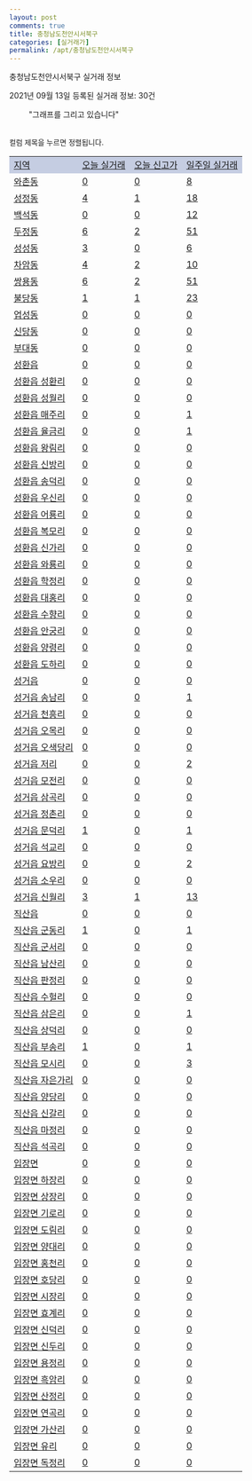 ```yaml
---
layout: post
comments: true
title: 충청남도천안시서북구
categories: [실거래가]
permalink: /apt/충청남도천안시서북구
---
```


충청남도천안시서북구 실거래 정보

2021년 09월 13일 등록된 실거래 정보: 30건

<!--<script async src="https://pagead2.googlesyndication.com/pagead/js/adsbygoogle.js?client=ca-pub-3485438051770037"
 crossorigin="anonymous"></script>-->

<script type="text/javascript">
  google.charts.load('current', {'packages':['corechart']});
  google.charts.setOnLoadCallback(drawChart);

  function drawChart() {
    var data = google.visualization.arrayToDataTable([['거래일', '매매', '전월세', '전매'], ['21-01', 672, 894, 29], ['21-02', 641, 715, 20], ['21-03', 829, 825, 31], ['21-04', 728, 620, 33], ['21-05', 805, 656, 47], ['21-06', 808, 785, 44], ['21-07', 983, 893, 25], ['21-08', 890, 592, 16], ['21-09', 120, 126, 0]]);

    var options = {
      title: '최근 1년간 유형별 거래량 추이',
      legend: { position: 'bottom' }
    };

    setTimeout(function() {
        var chart = new google.visualization.LineChart(document.getElementById('columnchart_material'));
        chart.draw(data, (options));
        document.getElementById('loading').style.display = 'none';
        var dayLabel = (new Date()).getDay();
        if (dayLabel < 2) {
            sorttable.innerSortFunction.apply(document.getElementById('week'), []);
            sorttable.innerSortFunction.apply(document.getElementById('week'), []);        
        }
        else {
            sorttable.innerSortFunction.apply(document.getElementById('today'), []);
            sorttable.innerSortFunction.apply(document.getElementById('today'), []);
        }
    }, 200);

  }
</script>

<div id="loading" style="z-index:20; display: block; margin-left: 35px">"그래프를 그리고 있습니다"</div>
<div id="columnchart_material" style="width: 95%; margin-left: -35px; display: block"></div>
<!--<div style="width: 95%; margin-left: -35px; display: block">
      <script async src="https://pagead2.googlesyndication.com/pagead/js/adsbygoogle.js?client=ca-pub-3485438051770037"
          crossorigin="anonymous"></script>
      <ins class="adsbygoogle"
          style="display:block"
          data-ad-format="fluid"
          data-ad-layout-key="-fb+5w+4e-db+86"
          data-ad-client="ca-pub-3485438051770037"
          data-ad-slot="1827090281"></ins>
      <script>
          (adsbygoogle = window.adsbygoogle || []).push({});
      </script>
</div>-->
<br>

<font size='small' style='font-size: small;'>컬럼 제목을 누르면 정렬됩니다.</font>
<table class="sortable">
  <tr style='background-color: rgba(114, 132, 186,0.4);'>
    <td id="region"><a href="#">지역</a></td>
    <td id="today"><a href="#">오늘 실거래</a></td>
    <td id="today_new"><a href="#">오늘 신고가</a></td>
    <td id="week"><a href="#">일주일 실거래</a></td>
  </tr>

  
  <tr class="item">
    <td><a href="충청남도천안시서북구와촌동">와촌동</a></td>
    <td><a href="충청남도천안시서북구와촌동">0</a></td>
    <td><a href="충청남도천안시서북구와촌동">0</a></td>
    <td><a href="충청남도천안시서북구와촌동">8</a></td>
  </tr>
    

  <tr class="item">
    <td><a href="충청남도천안시서북구성정동">성정동</a></td>
    <td><a href="충청남도천안시서북구성정동">4</a></td>
    <td><a href="충청남도천안시서북구성정동">1</a></td>
    <td><a href="충청남도천안시서북구성정동">18</a></td>
  </tr>
    

  <tr class="item">
    <td><a href="충청남도천안시서북구백석동">백석동</a></td>
    <td><a href="충청남도천안시서북구백석동">0</a></td>
    <td><a href="충청남도천안시서북구백석동">0</a></td>
    <td><a href="충청남도천안시서북구백석동">12</a></td>
  </tr>
    

  <tr class="item">
    <td><a href="충청남도천안시서북구두정동">두정동</a></td>
    <td><a href="충청남도천안시서북구두정동">6</a></td>
    <td><a href="충청남도천안시서북구두정동">2</a></td>
    <td><a href="충청남도천안시서북구두정동">51</a></td>
  </tr>
    

  <tr class="item">
    <td><a href="충청남도천안시서북구성성동">성성동</a></td>
    <td><a href="충청남도천안시서북구성성동">3</a></td>
    <td><a href="충청남도천안시서북구성성동">0</a></td>
    <td><a href="충청남도천안시서북구성성동">6</a></td>
  </tr>
    

  <tr class="item">
    <td><a href="충청남도천안시서북구차암동">차암동</a></td>
    <td><a href="충청남도천안시서북구차암동">4</a></td>
    <td><a href="충청남도천안시서북구차암동">2</a></td>
    <td><a href="충청남도천안시서북구차암동">10</a></td>
  </tr>
    

  <tr class="item">
    <td><a href="충청남도천안시서북구쌍용동">쌍용동</a></td>
    <td><a href="충청남도천안시서북구쌍용동">6</a></td>
    <td><a href="충청남도천안시서북구쌍용동">2</a></td>
    <td><a href="충청남도천안시서북구쌍용동">51</a></td>
  </tr>
    

  <tr class="item">
    <td><a href="충청남도천안시서북구불당동">불당동</a></td>
    <td><a href="충청남도천안시서북구불당동">1</a></td>
    <td><a href="충청남도천안시서북구불당동">1</a></td>
    <td><a href="충청남도천안시서북구불당동">23</a></td>
  </tr>
    

  <tr class="item">
    <td><a href="충청남도천안시서북구업성동">업성동</a></td>
    <td><a href="충청남도천안시서북구업성동">0</a></td>
    <td><a href="충청남도천안시서북구업성동">0</a></td>
    <td><a href="충청남도천안시서북구업성동">0</a></td>
  </tr>
    

  <tr class="item">
    <td><a href="충청남도천안시서북구신당동">신당동</a></td>
    <td><a href="충청남도천안시서북구신당동">0</a></td>
    <td><a href="충청남도천안시서북구신당동">0</a></td>
    <td><a href="충청남도천안시서북구신당동">0</a></td>
  </tr>
    

  <tr class="item">
    <td><a href="충청남도천안시서북구부대동">부대동</a></td>
    <td><a href="충청남도천안시서북구부대동">0</a></td>
    <td><a href="충청남도천안시서북구부대동">0</a></td>
    <td><a href="충청남도천안시서북구부대동">0</a></td>
  </tr>
    

  <tr class="item">
    <td><a href="충청남도천안시서북구성환읍">성환읍</a></td>
    <td><a href="충청남도천안시서북구성환읍">0</a></td>
    <td><a href="충청남도천안시서북구성환읍">0</a></td>
    <td><a href="충청남도천안시서북구성환읍">0</a></td>
  </tr>
    

  <tr class="item">
    <td><a href="충청남도천안시서북구성환읍성환리">성환읍 성환리</a></td>
    <td><a href="충청남도천안시서북구성환읍성환리">0</a></td>
    <td><a href="충청남도천안시서북구성환읍성환리">0</a></td>
    <td><a href="충청남도천안시서북구성환읍성환리">0</a></td>
  </tr>
    

  <tr class="item">
    <td><a href="충청남도천안시서북구성환읍성월리">성환읍 성월리</a></td>
    <td><a href="충청남도천안시서북구성환읍성월리">0</a></td>
    <td><a href="충청남도천안시서북구성환읍성월리">0</a></td>
    <td><a href="충청남도천안시서북구성환읍성월리">0</a></td>
  </tr>
    

  <tr class="item">
    <td><a href="충청남도천안시서북구성환읍매주리">성환읍 매주리</a></td>
    <td><a href="충청남도천안시서북구성환읍매주리">0</a></td>
    <td><a href="충청남도천안시서북구성환읍매주리">0</a></td>
    <td><a href="충청남도천안시서북구성환읍매주리">1</a></td>
  </tr>
    

  <tr class="item">
    <td><a href="충청남도천안시서북구성환읍율금리">성환읍 율금리</a></td>
    <td><a href="충청남도천안시서북구성환읍율금리">0</a></td>
    <td><a href="충청남도천안시서북구성환읍율금리">0</a></td>
    <td><a href="충청남도천안시서북구성환읍율금리">1</a></td>
  </tr>
    

  <tr class="item">
    <td><a href="충청남도천안시서북구성환읍왕림리">성환읍 왕림리</a></td>
    <td><a href="충청남도천안시서북구성환읍왕림리">0</a></td>
    <td><a href="충청남도천안시서북구성환읍왕림리">0</a></td>
    <td><a href="충청남도천안시서북구성환읍왕림리">0</a></td>
  </tr>
    

  <tr class="item">
    <td><a href="충청남도천안시서북구성환읍신방리">성환읍 신방리</a></td>
    <td><a href="충청남도천안시서북구성환읍신방리">0</a></td>
    <td><a href="충청남도천안시서북구성환읍신방리">0</a></td>
    <td><a href="충청남도천안시서북구성환읍신방리">0</a></td>
  </tr>
    

  <tr class="item">
    <td><a href="충청남도천안시서북구성환읍송덕리">성환읍 송덕리</a></td>
    <td><a href="충청남도천안시서북구성환읍송덕리">0</a></td>
    <td><a href="충청남도천안시서북구성환읍송덕리">0</a></td>
    <td><a href="충청남도천안시서북구성환읍송덕리">0</a></td>
  </tr>
    

  <tr class="item">
    <td><a href="충청남도천안시서북구성환읍우신리">성환읍 우신리</a></td>
    <td><a href="충청남도천안시서북구성환읍우신리">0</a></td>
    <td><a href="충청남도천안시서북구성환읍우신리">0</a></td>
    <td><a href="충청남도천안시서북구성환읍우신리">0</a></td>
  </tr>
    

  <tr class="item">
    <td><a href="충청남도천안시서북구성환읍어룡리">성환읍 어룡리</a></td>
    <td><a href="충청남도천안시서북구성환읍어룡리">0</a></td>
    <td><a href="충청남도천안시서북구성환읍어룡리">0</a></td>
    <td><a href="충청남도천안시서북구성환읍어룡리">0</a></td>
  </tr>
    

  <tr class="item">
    <td><a href="충청남도천안시서북구성환읍복모리">성환읍 복모리</a></td>
    <td><a href="충청남도천안시서북구성환읍복모리">0</a></td>
    <td><a href="충청남도천안시서북구성환읍복모리">0</a></td>
    <td><a href="충청남도천안시서북구성환읍복모리">0</a></td>
  </tr>
    

  <tr class="item">
    <td><a href="충청남도천안시서북구성환읍신가리">성환읍 신가리</a></td>
    <td><a href="충청남도천안시서북구성환읍신가리">0</a></td>
    <td><a href="충청남도천안시서북구성환읍신가리">0</a></td>
    <td><a href="충청남도천안시서북구성환읍신가리">0</a></td>
  </tr>
    

  <tr class="item">
    <td><a href="충청남도천안시서북구성환읍와룡리">성환읍 와룡리</a></td>
    <td><a href="충청남도천안시서북구성환읍와룡리">0</a></td>
    <td><a href="충청남도천안시서북구성환읍와룡리">0</a></td>
    <td><a href="충청남도천안시서북구성환읍와룡리">0</a></td>
  </tr>
    

  <tr class="item">
    <td><a href="충청남도천안시서북구성환읍학정리">성환읍 학정리</a></td>
    <td><a href="충청남도천안시서북구성환읍학정리">0</a></td>
    <td><a href="충청남도천안시서북구성환읍학정리">0</a></td>
    <td><a href="충청남도천안시서북구성환읍학정리">0</a></td>
  </tr>
    

  <tr class="item">
    <td><a href="충청남도천안시서북구성환읍대홍리">성환읍 대홍리</a></td>
    <td><a href="충청남도천안시서북구성환읍대홍리">0</a></td>
    <td><a href="충청남도천안시서북구성환읍대홍리">0</a></td>
    <td><a href="충청남도천안시서북구성환읍대홍리">0</a></td>
  </tr>
    

  <tr class="item">
    <td><a href="충청남도천안시서북구성환읍수향리">성환읍 수향리</a></td>
    <td><a href="충청남도천안시서북구성환읍수향리">0</a></td>
    <td><a href="충청남도천안시서북구성환읍수향리">0</a></td>
    <td><a href="충청남도천안시서북구성환읍수향리">0</a></td>
  </tr>
    

  <tr class="item">
    <td><a href="충청남도천안시서북구성환읍안궁리">성환읍 안궁리</a></td>
    <td><a href="충청남도천안시서북구성환읍안궁리">0</a></td>
    <td><a href="충청남도천안시서북구성환읍안궁리">0</a></td>
    <td><a href="충청남도천안시서북구성환읍안궁리">0</a></td>
  </tr>
    

  <tr class="item">
    <td><a href="충청남도천안시서북구성환읍양령리">성환읍 양령리</a></td>
    <td><a href="충청남도천안시서북구성환읍양령리">0</a></td>
    <td><a href="충청남도천안시서북구성환읍양령리">0</a></td>
    <td><a href="충청남도천안시서북구성환읍양령리">0</a></td>
  </tr>
    

  <tr class="item">
    <td><a href="충청남도천안시서북구성환읍도하리">성환읍 도하리</a></td>
    <td><a href="충청남도천안시서북구성환읍도하리">0</a></td>
    <td><a href="충청남도천안시서북구성환읍도하리">0</a></td>
    <td><a href="충청남도천안시서북구성환읍도하리">0</a></td>
  </tr>
    

  <tr class="item">
    <td><a href="충청남도천안시서북구성거읍">성거읍</a></td>
    <td><a href="충청남도천안시서북구성거읍">0</a></td>
    <td><a href="충청남도천안시서북구성거읍">0</a></td>
    <td><a href="충청남도천안시서북구성거읍">0</a></td>
  </tr>
    

  <tr class="item">
    <td><a href="충청남도천안시서북구성거읍송남리">성거읍 송남리</a></td>
    <td><a href="충청남도천안시서북구성거읍송남리">0</a></td>
    <td><a href="충청남도천안시서북구성거읍송남리">0</a></td>
    <td><a href="충청남도천안시서북구성거읍송남리">1</a></td>
  </tr>
    

  <tr class="item">
    <td><a href="충청남도천안시서북구성거읍천흥리">성거읍 천흥리</a></td>
    <td><a href="충청남도천안시서북구성거읍천흥리">0</a></td>
    <td><a href="충청남도천안시서북구성거읍천흥리">0</a></td>
    <td><a href="충청남도천안시서북구성거읍천흥리">0</a></td>
  </tr>
    

  <tr class="item">
    <td><a href="충청남도천안시서북구성거읍오목리">성거읍 오목리</a></td>
    <td><a href="충청남도천안시서북구성거읍오목리">0</a></td>
    <td><a href="충청남도천안시서북구성거읍오목리">0</a></td>
    <td><a href="충청남도천안시서북구성거읍오목리">0</a></td>
  </tr>
    

  <tr class="item">
    <td><a href="충청남도천안시서북구성거읍오색당리">성거읍 오색당리</a></td>
    <td><a href="충청남도천안시서북구성거읍오색당리">0</a></td>
    <td><a href="충청남도천안시서북구성거읍오색당리">0</a></td>
    <td><a href="충청남도천안시서북구성거읍오색당리">0</a></td>
  </tr>
    

  <tr class="item">
    <td><a href="충청남도천안시서북구성거읍저리">성거읍 저리</a></td>
    <td><a href="충청남도천안시서북구성거읍저리">0</a></td>
    <td><a href="충청남도천안시서북구성거읍저리">0</a></td>
    <td><a href="충청남도천안시서북구성거읍저리">2</a></td>
  </tr>
    

  <tr class="item">
    <td><a href="충청남도천안시서북구성거읍모전리">성거읍 모전리</a></td>
    <td><a href="충청남도천안시서북구성거읍모전리">0</a></td>
    <td><a href="충청남도천안시서북구성거읍모전리">0</a></td>
    <td><a href="충청남도천안시서북구성거읍모전리">0</a></td>
  </tr>
    

  <tr class="item">
    <td><a href="충청남도천안시서북구성거읍삼곡리">성거읍 삼곡리</a></td>
    <td><a href="충청남도천안시서북구성거읍삼곡리">0</a></td>
    <td><a href="충청남도천안시서북구성거읍삼곡리">0</a></td>
    <td><a href="충청남도천안시서북구성거읍삼곡리">0</a></td>
  </tr>
    

  <tr class="item">
    <td><a href="충청남도천안시서북구성거읍정촌리">성거읍 정촌리</a></td>
    <td><a href="충청남도천안시서북구성거읍정촌리">0</a></td>
    <td><a href="충청남도천안시서북구성거읍정촌리">0</a></td>
    <td><a href="충청남도천안시서북구성거읍정촌리">0</a></td>
  </tr>
    

  <tr class="item">
    <td><a href="충청남도천안시서북구성거읍문덕리">성거읍 문덕리</a></td>
    <td><a href="충청남도천안시서북구성거읍문덕리">1</a></td>
    <td><a href="충청남도천안시서북구성거읍문덕리">0</a></td>
    <td><a href="충청남도천안시서북구성거읍문덕리">1</a></td>
  </tr>
    

  <tr class="item">
    <td><a href="충청남도천안시서북구성거읍석교리">성거읍 석교리</a></td>
    <td><a href="충청남도천안시서북구성거읍석교리">0</a></td>
    <td><a href="충청남도천안시서북구성거읍석교리">0</a></td>
    <td><a href="충청남도천안시서북구성거읍석교리">0</a></td>
  </tr>
    

  <tr class="item">
    <td><a href="충청남도천안시서북구성거읍요방리">성거읍 요방리</a></td>
    <td><a href="충청남도천안시서북구성거읍요방리">0</a></td>
    <td><a href="충청남도천안시서북구성거읍요방리">0</a></td>
    <td><a href="충청남도천안시서북구성거읍요방리">2</a></td>
  </tr>
    

  <tr class="item">
    <td><a href="충청남도천안시서북구성거읍소우리">성거읍 소우리</a></td>
    <td><a href="충청남도천안시서북구성거읍소우리">0</a></td>
    <td><a href="충청남도천안시서북구성거읍소우리">0</a></td>
    <td><a href="충청남도천안시서북구성거읍소우리">0</a></td>
  </tr>
    

  <tr class="item">
    <td><a href="충청남도천안시서북구성거읍신월리">성거읍 신월리</a></td>
    <td><a href="충청남도천안시서북구성거읍신월리">3</a></td>
    <td><a href="충청남도천안시서북구성거읍신월리">1</a></td>
    <td><a href="충청남도천안시서북구성거읍신월리">13</a></td>
  </tr>
    

  <tr class="item">
    <td><a href="충청남도천안시서북구직산읍">직산읍</a></td>
    <td><a href="충청남도천안시서북구직산읍">0</a></td>
    <td><a href="충청남도천안시서북구직산읍">0</a></td>
    <td><a href="충청남도천안시서북구직산읍">0</a></td>
  </tr>
    

  <tr class="item">
    <td><a href="충청남도천안시서북구직산읍군동리">직산읍 군동리</a></td>
    <td><a href="충청남도천안시서북구직산읍군동리">1</a></td>
    <td><a href="충청남도천안시서북구직산읍군동리">0</a></td>
    <td><a href="충청남도천안시서북구직산읍군동리">1</a></td>
  </tr>
    

  <tr class="item">
    <td><a href="충청남도천안시서북구직산읍군서리">직산읍 군서리</a></td>
    <td><a href="충청남도천안시서북구직산읍군서리">0</a></td>
    <td><a href="충청남도천안시서북구직산읍군서리">0</a></td>
    <td><a href="충청남도천안시서북구직산읍군서리">0</a></td>
  </tr>
    

  <tr class="item">
    <td><a href="충청남도천안시서북구직산읍남산리">직산읍 남산리</a></td>
    <td><a href="충청남도천안시서북구직산읍남산리">0</a></td>
    <td><a href="충청남도천안시서북구직산읍남산리">0</a></td>
    <td><a href="충청남도천안시서북구직산읍남산리">0</a></td>
  </tr>
    

  <tr class="item">
    <td><a href="충청남도천안시서북구직산읍판정리">직산읍 판정리</a></td>
    <td><a href="충청남도천안시서북구직산읍판정리">0</a></td>
    <td><a href="충청남도천안시서북구직산읍판정리">0</a></td>
    <td><a href="충청남도천안시서북구직산읍판정리">0</a></td>
  </tr>
    

  <tr class="item">
    <td><a href="충청남도천안시서북구직산읍수헐리">직산읍 수헐리</a></td>
    <td><a href="충청남도천안시서북구직산읍수헐리">0</a></td>
    <td><a href="충청남도천안시서북구직산읍수헐리">0</a></td>
    <td><a href="충청남도천안시서북구직산읍수헐리">0</a></td>
  </tr>
    

  <tr class="item">
    <td><a href="충청남도천안시서북구직산읍삼은리">직산읍 삼은리</a></td>
    <td><a href="충청남도천안시서북구직산읍삼은리">0</a></td>
    <td><a href="충청남도천안시서북구직산읍삼은리">0</a></td>
    <td><a href="충청남도천안시서북구직산읍삼은리">1</a></td>
  </tr>
    

  <tr class="item">
    <td><a href="충청남도천안시서북구직산읍상덕리">직산읍 상덕리</a></td>
    <td><a href="충청남도천안시서북구직산읍상덕리">0</a></td>
    <td><a href="충청남도천안시서북구직산읍상덕리">0</a></td>
    <td><a href="충청남도천안시서북구직산읍상덕리">0</a></td>
  </tr>
    

  <tr class="item">
    <td><a href="충청남도천안시서북구직산읍부송리">직산읍 부송리</a></td>
    <td><a href="충청남도천안시서북구직산읍부송리">1</a></td>
    <td><a href="충청남도천안시서북구직산읍부송리">0</a></td>
    <td><a href="충청남도천안시서북구직산읍부송리">1</a></td>
  </tr>
    

  <tr class="item">
    <td><a href="충청남도천안시서북구직산읍모시리">직산읍 모시리</a></td>
    <td><a href="충청남도천안시서북구직산읍모시리">0</a></td>
    <td><a href="충청남도천안시서북구직산읍모시리">0</a></td>
    <td><a href="충청남도천안시서북구직산읍모시리">3</a></td>
  </tr>
    

  <tr class="item">
    <td><a href="충청남도천안시서북구직산읍자은가리">직산읍 자은가리</a></td>
    <td><a href="충청남도천안시서북구직산읍자은가리">0</a></td>
    <td><a href="충청남도천안시서북구직산읍자은가리">0</a></td>
    <td><a href="충청남도천안시서북구직산읍자은가리">0</a></td>
  </tr>
    

  <tr class="item">
    <td><a href="충청남도천안시서북구직산읍양당리">직산읍 양당리</a></td>
    <td><a href="충청남도천안시서북구직산읍양당리">0</a></td>
    <td><a href="충청남도천안시서북구직산읍양당리">0</a></td>
    <td><a href="충청남도천안시서북구직산읍양당리">0</a></td>
  </tr>
    

  <tr class="item">
    <td><a href="충청남도천안시서북구직산읍신갈리">직산읍 신갈리</a></td>
    <td><a href="충청남도천안시서북구직산읍신갈리">0</a></td>
    <td><a href="충청남도천안시서북구직산읍신갈리">0</a></td>
    <td><a href="충청남도천안시서북구직산읍신갈리">0</a></td>
  </tr>
    

  <tr class="item">
    <td><a href="충청남도천안시서북구직산읍마정리">직산읍 마정리</a></td>
    <td><a href="충청남도천안시서북구직산읍마정리">0</a></td>
    <td><a href="충청남도천안시서북구직산읍마정리">0</a></td>
    <td><a href="충청남도천안시서북구직산읍마정리">0</a></td>
  </tr>
    

  <tr class="item">
    <td><a href="충청남도천안시서북구직산읍석곡리">직산읍 석곡리</a></td>
    <td><a href="충청남도천안시서북구직산읍석곡리">0</a></td>
    <td><a href="충청남도천안시서북구직산읍석곡리">0</a></td>
    <td><a href="충청남도천안시서북구직산읍석곡리">0</a></td>
  </tr>
    

  <tr class="item">
    <td><a href="충청남도천안시서북구입장면">입장면</a></td>
    <td><a href="충청남도천안시서북구입장면">0</a></td>
    <td><a href="충청남도천안시서북구입장면">0</a></td>
    <td><a href="충청남도천안시서북구입장면">0</a></td>
  </tr>
    

  <tr class="item">
    <td><a href="충청남도천안시서북구입장면하장리">입장면 하장리</a></td>
    <td><a href="충청남도천안시서북구입장면하장리">0</a></td>
    <td><a href="충청남도천안시서북구입장면하장리">0</a></td>
    <td><a href="충청남도천안시서북구입장면하장리">0</a></td>
  </tr>
    

  <tr class="item">
    <td><a href="충청남도천안시서북구입장면상장리">입장면 상장리</a></td>
    <td><a href="충청남도천안시서북구입장면상장리">0</a></td>
    <td><a href="충청남도천안시서북구입장면상장리">0</a></td>
    <td><a href="충청남도천안시서북구입장면상장리">0</a></td>
  </tr>
    

  <tr class="item">
    <td><a href="충청남도천안시서북구입장면기로리">입장면 기로리</a></td>
    <td><a href="충청남도천안시서북구입장면기로리">0</a></td>
    <td><a href="충청남도천안시서북구입장면기로리">0</a></td>
    <td><a href="충청남도천안시서북구입장면기로리">0</a></td>
  </tr>
    

  <tr class="item">
    <td><a href="충청남도천안시서북구입장면도림리">입장면 도림리</a></td>
    <td><a href="충청남도천안시서북구입장면도림리">0</a></td>
    <td><a href="충청남도천안시서북구입장면도림리">0</a></td>
    <td><a href="충청남도천안시서북구입장면도림리">0</a></td>
  </tr>
    

  <tr class="item">
    <td><a href="충청남도천안시서북구입장면양대리">입장면 양대리</a></td>
    <td><a href="충청남도천안시서북구입장면양대리">0</a></td>
    <td><a href="충청남도천안시서북구입장면양대리">0</a></td>
    <td><a href="충청남도천안시서북구입장면양대리">0</a></td>
  </tr>
    

  <tr class="item">
    <td><a href="충청남도천안시서북구입장면홍천리">입장면 홍천리</a></td>
    <td><a href="충청남도천안시서북구입장면홍천리">0</a></td>
    <td><a href="충청남도천안시서북구입장면홍천리">0</a></td>
    <td><a href="충청남도천안시서북구입장면홍천리">0</a></td>
  </tr>
    

  <tr class="item">
    <td><a href="충청남도천안시서북구입장면호당리">입장면 호당리</a></td>
    <td><a href="충청남도천안시서북구입장면호당리">0</a></td>
    <td><a href="충청남도천안시서북구입장면호당리">0</a></td>
    <td><a href="충청남도천안시서북구입장면호당리">0</a></td>
  </tr>
    

  <tr class="item">
    <td><a href="충청남도천안시서북구입장면시장리">입장면 시장리</a></td>
    <td><a href="충청남도천안시서북구입장면시장리">0</a></td>
    <td><a href="충청남도천안시서북구입장면시장리">0</a></td>
    <td><a href="충청남도천안시서북구입장면시장리">0</a></td>
  </tr>
    

  <tr class="item">
    <td><a href="충청남도천안시서북구입장면효계리">입장면 효계리</a></td>
    <td><a href="충청남도천안시서북구입장면효계리">0</a></td>
    <td><a href="충청남도천안시서북구입장면효계리">0</a></td>
    <td><a href="충청남도천안시서북구입장면효계리">0</a></td>
  </tr>
    

  <tr class="item">
    <td><a href="충청남도천안시서북구입장면신덕리">입장면 신덕리</a></td>
    <td><a href="충청남도천안시서북구입장면신덕리">0</a></td>
    <td><a href="충청남도천안시서북구입장면신덕리">0</a></td>
    <td><a href="충청남도천안시서북구입장면신덕리">0</a></td>
  </tr>
    

  <tr class="item">
    <td><a href="충청남도천안시서북구입장면신두리">입장면 신두리</a></td>
    <td><a href="충청남도천안시서북구입장면신두리">0</a></td>
    <td><a href="충청남도천안시서북구입장면신두리">0</a></td>
    <td><a href="충청남도천안시서북구입장면신두리">0</a></td>
  </tr>
    

  <tr class="item">
    <td><a href="충청남도천안시서북구입장면용정리">입장면 용정리</a></td>
    <td><a href="충청남도천안시서북구입장면용정리">0</a></td>
    <td><a href="충청남도천안시서북구입장면용정리">0</a></td>
    <td><a href="충청남도천안시서북구입장면용정리">0</a></td>
  </tr>
    

  <tr class="item">
    <td><a href="충청남도천안시서북구입장면흑암리">입장면 흑암리</a></td>
    <td><a href="충청남도천안시서북구입장면흑암리">0</a></td>
    <td><a href="충청남도천안시서북구입장면흑암리">0</a></td>
    <td><a href="충청남도천안시서북구입장면흑암리">0</a></td>
  </tr>
    

  <tr class="item">
    <td><a href="충청남도천안시서북구입장면산정리">입장면 산정리</a></td>
    <td><a href="충청남도천안시서북구입장면산정리">0</a></td>
    <td><a href="충청남도천안시서북구입장면산정리">0</a></td>
    <td><a href="충청남도천안시서북구입장면산정리">0</a></td>
  </tr>
    

  <tr class="item">
    <td><a href="충청남도천안시서북구입장면연곡리">입장면 연곡리</a></td>
    <td><a href="충청남도천안시서북구입장면연곡리">0</a></td>
    <td><a href="충청남도천안시서북구입장면연곡리">0</a></td>
    <td><a href="충청남도천안시서북구입장면연곡리">0</a></td>
  </tr>
    

  <tr class="item">
    <td><a href="충청남도천안시서북구입장면가산리">입장면 가산리</a></td>
    <td><a href="충청남도천안시서북구입장면가산리">0</a></td>
    <td><a href="충청남도천안시서북구입장면가산리">0</a></td>
    <td><a href="충청남도천안시서북구입장면가산리">0</a></td>
  </tr>
    

  <tr class="item">
    <td><a href="충청남도천안시서북구입장면유리">입장면 유리</a></td>
    <td><a href="충청남도천안시서북구입장면유리">0</a></td>
    <td><a href="충청남도천안시서북구입장면유리">0</a></td>
    <td><a href="충청남도천안시서북구입장면유리">0</a></td>
  </tr>
    

  <tr class="item">
    <td><a href="충청남도천안시서북구입장면독정리">입장면 독정리</a></td>
    <td><a href="충청남도천안시서북구입장면독정리">0</a></td>
    <td><a href="충청남도천안시서북구입장면독정리">0</a></td>
    <td><a href="충청남도천안시서북구입장면독정리">0</a></td>
  </tr>
    


</table>


    